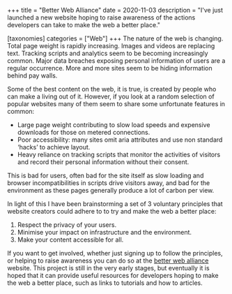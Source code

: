 +++
title = "Better Web Alliance"
date = 2020-11-03
description = "I've just launched a new website hoping to raise awareness of the actions developers can take to make the web a better place."

[taxonomies]
categories = ["Web"]
+++
The nature of the web is changing. Total page weight is rapidly increasing. Images and videos are replacing text. Tracking scripts and analytics seem to be becoming increasingly common. Major data breaches exposing personal information of users are a regular occurrence. More and more sites seem to be hiding information behind pay walls.

Some of the best content on the web, it is true, is created by people who can make a living out of it. However, if you look at a random selection of popular websites many of them seem to share some unfortunate features in common:
- Large page weight contributing to slow load speeds and expensive downloads for those on metered connections.
- Poor accessibility: many sites omit aria attributes and use non standard ‘hacks’ to achieve layout.
- Heavy reliance on tracking scripts that monitor the activities of visitors and record their personal information without their consent.

This is bad for users, often bad for the site itself as slow loading and browser incompatibilities in scripts drive visitors away, and bad for the environment as these pages generally produce a lot of carbon per view.

In light of this I have been brainstorming a set of 3 voluntary principles that website creators could adhere to to try and make the web a better place:
1. Respect the privacy of your users.
2. Minimise your impact on infrastructure and the environment.
3. Make your content accessible for all.

If you want to get involved, whether just signing up to follow the principles, or helping to raise awareness you can do so at the [better web alliance](https://www.better-web-alliance.net/) website. This project is still in the very early stages, but eventually it is hoped that it can provide useful resources for developers hoping to make the web a better place, such as links to tutorials and how to articles.